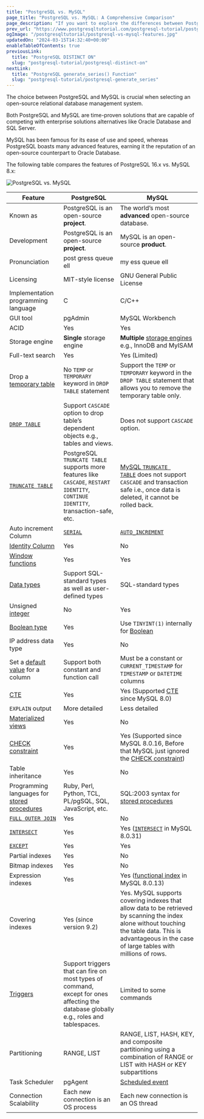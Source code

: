 ```yaml
---
title: "PostgreSQL vs. MySQL"
page_title: "PostgreSQL vs. MySQL: A Comprehensive Comparison"
page_description: "If you want to explore the differences between PostgreSQL and MySQL, this PostgreSQL vs. MySQL page is an excellent start."
prev_url: "https://www.postgresqltutorial.com/postgresql-tutorial/postgresql-vs-mysql/"
ogImage: "/postgresqltutorial/postgresql-vs-mysql-features.jpg"
updatedOn: "2024-03-15T14:32:40+00:00"
enableTableOfContents: true
previousLink: 
  title: "PostgreSQL DISTINCT ON"
  slug: "postgresql-tutorial/postgresql-distinct-on"
nextLink: 
  title: "PostgreSQL generate_series() Function"
  slug: "postgresql-tutorial/postgresql-generate_series"
---
```





The choice between PostgreSQL and MySQL is crucial when selecting an open\-source relational database management system.

Both PostgreSQL and MySQL are time\-proven solutions that are capable of competing with enterprise solutions alternatives like Oracle Database and SQL Server.

MySQL has been famous for its ease of use and speed, whereas PostgreSQL boasts many advanced features, earning it the reputation of an open\-source counterpart to Oracle Database.

The following table compares the features of PostgreSQL 16\.x vs. MySQL 8\.x:

![PostgreSQL vs. MySQL](/postgresqltutorial/postgresql-vs-mysql-features.jpg)

| Feature | PostgreSQL | MySQL |
| --- | --- | --- |
| Known as | PostgreSQL is an open\-source **project**. | The world’s most **advanced** open\-source database. |
| Development | PostgreSQL is an open\-source **project**. | MySQL is an open\-source **product**. |
| Pronunciation | post gress queue ell | my ess queue ell |
| Licensing | MIT\-style license | GNU General Public License |
| Implementation programming language | C | C/C\+\+ |
| GUI tool | pgAdmin | MySQL Workbench |
| ACID | Yes | Yes |
| Storage engine | **Single** storage engine | **Multiple** [storage engines](http://www.mysqltutorial.org/understand-mysql-table-types-innodb-myisam.aspx) e.g., InnoDB and MyISAM |
| Full\-text search | Yes | Yes (Limited) |
| Drop a [temporary table](postgresql-temporary-table) | No `TEMP` or `TEMPORARY` keyword in `DROP TABLE` statement | Support the `TEMP` or `TEMPORARY` keyword in the `DROP TABLE` statement that allows you to remove the temporary table only. |
| [`DROP TABLE`](postgresql-drop-table) | Support `CASCADE` option to drop table’s dependent objects e.g., tables and views. | Does not support `CASCADE` option. |
| [`TRUNCATE TABLE`](postgresql-truncate-table) | PostgreSQL `TRUNCATE TABLE` supports more features like `CASCADE`, `RESTART IDENTITY`, `CONTINUE IDENTITY`, transaction\-safe, etc. | [MySQL `TRUNCATE TABLE`](http://www.mysqltutorial.org/mysql-truncate-table/) does not support `CASCADE` and transaction safe i.e., once data is deleted, it cannot be rolled back. |
| Auto increment Column | [`SERIAL`](postgresql-serial) | [`AUTO_INCREMENT`](http://www.mysqltutorial.org/mysql-sequence/) |
| [Identity Column](postgresql-identity-column) | Yes | No |
| [Window functions](../postgresql-window-function) | Yes | Yes |
| [Data types](postgresql-data-types) | Support SQL\-standard types as well as user\-defined types | SQL\-standard types |
| Unsigned [integer](postgresql-integer) | No | Yes |
| [Boolean type](postgresql-boolean) | Yes | Use `TINYINT(1)` internally for [Boolean](http://www.mysqltutorial.org/mysql-boolean/) |
| IP address data type | Yes | No |
| Set a [default value](postgresql-default-value) for a column | Support both constant and function call | Must be a constant or `CURRENT_TIMESTAMP` for `TIMESTAMP` or `DATETIME` columns |
| [CTE](postgresql-cte) | Yes | Yes (Supported [CTE](https://www.mysqltutorial.org/mysql-basics/mysql-cte/) since MySQL 8\.0\) |
| `EXPLAIN` output | More detailed | Less detailed |
| [Materialized views](../postgresql-views/postgresql-materialized-views) | Yes | No |
| [CHECK constraint](postgresql-check-constraint) | Yes | Yes (Supported since MySQL 8\.0\.16, Before that MySQL just ignored the [CHECK constraint](https://www.mysqltutorial.org/mysql-basics/mysql-check-constraint/)) |
| Table inheritance | Yes | No |
| Programming languages for [stored procedures](https://neon.tech/postgresql/postgresql-stored-procedures/) | Ruby, Perl, Python, TCL, PL/pgSQL, SQL, JavaScript, etc. | SQL:2003 syntax for [stored procedures](http://www.mysqltutorial.org/mysql-stored-procedure-tutorial.aspx) |
| [`FULL OUTER JOIN`](postgresql-full-outer-join) | Yes | No |
| [`INTERSECT`](postgresql-intersect) | Yes | Yes ([`INTERSECT`](https://www.mysqltutorial.org/mysql-basics/mysql-intersect/) in MySQL 8\.0\.31\) |
| [`EXCEPT`](https://neon.tech/postgresql/postgresql-tutorial/postgresql-tutorial/postgresql-except/) | Yes | Yes |
| Partial indexes | Yes | No |
| Bitmap indexes | Yes | No |
| Expression indexes | Yes | Yes ([functional index](https://www.mysqltutorial.org/mysql-index/mysql-functional-index/) in MySQL 8\.0\.13\) |
| Covering indexes | Yes (since version 9\.2\) | Yes. MySQL supports covering indexes that allow data to be retrieved by scanning the index alone without touching the table data. This is advantageous in the case of large tables with millions of rows. |
| [Triggers](../postgresql-triggers) | Support triggers that can fire on most types of command, except for ones affecting the database globally e.g., roles and tablespaces. | Limited to some commands |
| Partitioning | RANGE, LIST | RANGE, LIST, HASH, KEY, and composite partitioning using a combination of RANGE or LIST with HASH or KEY subpartitions |
| Task Scheduler | pgAgent | [Scheduled event](http://www.mysqltutorial.org/mysql-triggers/working-mysql-scheduled-event/) |
| Connection Scalability | Each new connection is an OS process | Each new connection is an OS thread |

